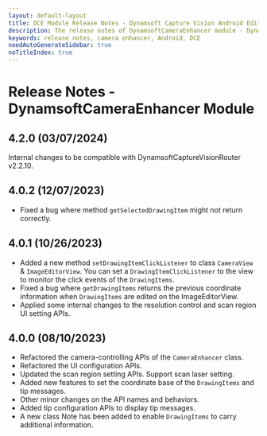 ```yaml
---
layout: default-layout
title: DCE Module Release Notes - Dynamsoft Capture Vision Android Edition
description: The release notes of DynamsoftCameraEnhancer module - Dynamsoft Capture Vision Android Edition.
keywords: release notes, camera enhancer, Android, DCE
needAutoGenerateSidebar: true
noTitleIndex: true
---
```


# Release Notes - DynamsoftCameraEnhancer Module

## 4.2.0 (03/07/2024)

Internal changes to be compatible with DynamsoftCaptureVisionRouter v2.2.10.

## 4.0.2 (12/07/2023)

- Fixed a bug where method `getSelectedDrawingItem` might not return correctly.

## 4.0.1 (10/26/2023)

- Added a new method `setDrawingItemClickListener` to class `CameraView` & `ImageEditorView`. You can set a `DrawingItemClickListener` to the view to monitor the click events of the `DrawingItems`.
- Fixed a bug where `getDrawingItems` returns the previous coordinate information when `DrawingItems` are edited on the ImageEditorView.
- Applied some internal changes to the resolution control and scan region UI setting APIs.

## 4.0.0 (08/10/2023)

- Refactored the camera-controlling APIs of the `CameraEnhancer` class.
- Refactored the UI configuration APIs.
- Updated the scan region setting APIs. Support scan laser setting.
- Added new features to set the coordinate base of the `DrawingItems` and tip messages.
- Other minor changes on the API names and behaviors.
- Added tip configuration APIs to display tip messages.
- A new class Note has been added to enable `DrawingItems` to carry additional information.
